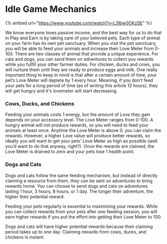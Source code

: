 # Idle Game Mechanics

{% embed url="https://www.youtube.com/watch?v=L3Ibw0OKzSE" %}

We know everyone loves passive income, and the best way for us to do that in Play and Earn is by taking care of your beloved pets. Each type of animal on your farm has its own pet sanctuary. When you visit the pet sanctuary, you will be able to feed your animals and increase their Love Meter from 0-100. There are two classes of animal that provide a unique experience. For cats and dogs, you can send them on adventures to collect you rewards while you fulfill your other farmer duties. For chicken, ducks and cows, you will nurture them until they are ready to produce eggs and milk. One really important thing to keep in mind is that after a certain amount of time, your pet’s Love Meter will deplete by 1 every hour. Meaning, if you don't feed your pets for a long period of time (as of writing this article 12 hours), they will get hungry and it's lovemeter will start decreasing.&#x20;

### Cows, Ducks, and Chickens

Feeding your animals costs 1 energy, but the amount of Love they gain depends on your accessory level. The Love Meter ranges from 0-100. A hungry animal will not produce rewards, so you will need to feed your animals at least once. Anytime the Love Meter is above 0, you can claim the rewards. However, a higher Love value will produce better rewards, so ideally you will want to get your pets’ Love Meter as high as possible (well you’d want to do that anyway, right?). Once the rewards are claimed, the Love Meter is drained to zero and your pets lose 1 health point.

### Dogs and Cats

Dogs and cats follow the same feeding mechanism, but instead of directly claiming a resource from them, they can be sent on adventures to bring rewards home. You can choose to send dogs and cats on adventures lasting 1 hour, 3 hours, 8 hours, or 1 day. The longer their adventure, the higher their potential reward.

Feeding your pets regularly is essential to maximizing your rewards. While you can collect rewards from your pets after one feeding session, you will earn higher rewards if you put the effort into getting their Love Meter to 100.

Dogs and cats will have higher potential rewards because their claiming period takes up to one day. Claiming rewards from cows, ducks, and chickens is instant.
